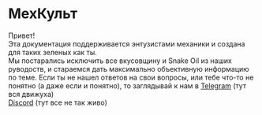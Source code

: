 # МехКульт
Привет!  
Эта документация поддерживается энтузистами механики и создана для таких зеленых как ты.  
Мы постарались исключить все вкусовщину и Snake Oil из наших руводоств, и стараемся дать максимально объективную информацию по теме.
Если ты не нашел ответов на свои вопросы, или тебе что-то не понятно (а даже если и понятно), то заглядывай к нам в 
[Telegram](https://t.me/ru_mechcult)  (тут вся движуха)    
[Discord](https://discord.gg/PcD5PST) (тут все не так живо)   
